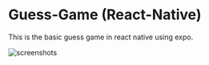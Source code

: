 # Guess-Game (React-Native)
This is the basic guess game in react native using expo.

![screenshots](https://user-images.githubusercontent.com/5318790/112830292-c0991f80-90ab-11eb-9184-2c991deb0d08.png)
